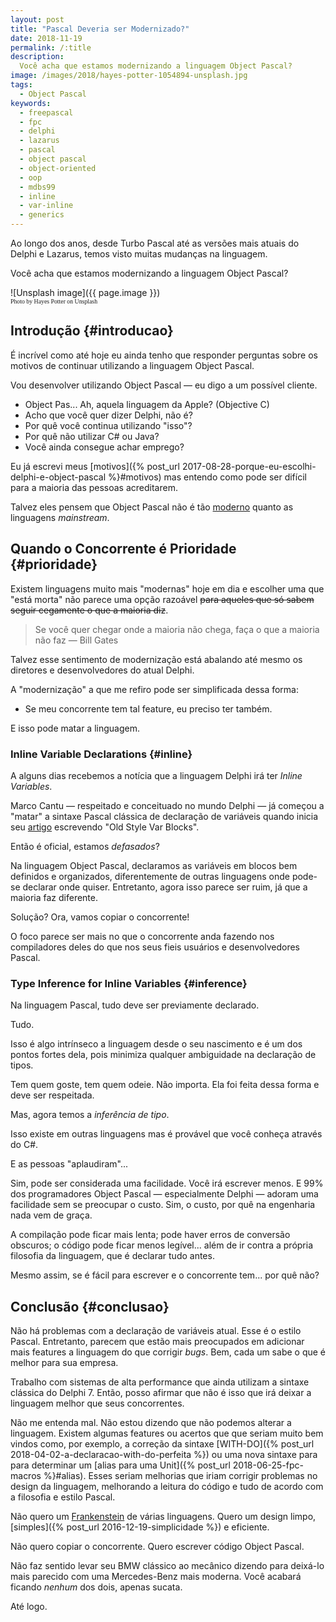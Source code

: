 ```yaml
---
layout: post
title: "Pascal Deveria ser Modernizado?"
date: 2018-11-19
permalink: /:title
description:
  Você acha que estamos modernizando a linguagem Object Pascal?
image: /images/2018/hayes-potter-1054894-unsplash.jpg
tags:
  - Object Pascal
keywords:
  - freepascal
  - fpc
  - delphi
  - lazarus
  - pascal
  - object pascal
  - object-oriented
  - oop
  - mdbs99
  - inline
  - var-inline
  - generics
---
```


Ao longo dos anos, desde Turbo Pascal até as versões mais atuais do Delphi e Lazarus, temos visto muitas mudanças na linguagem.

Você acha que estamos modernizando a linguagem Object Pascal?

<!--more-->

![Unsplash image]({{ page.image }})
<br><span style="font-family: 'Bebas Neue'; font-size: 0.7em;">Photo by Hayes Potter on Unsplash</span>

## Introdução {#introducao}

É incrível como até hoje eu ainda tenho que responder perguntas sobre os motivos de continuar utilizando a linguagem Object Pascal.

Vou desenvolver utilizando Object Pascal — eu digo a um possível cliente.

- Object Pas... Ah, aquela linguagem da Apple? (Objective C)
- Acho que você quer dizer Delphi, não é?
- Por quê você continua utilizando "isso"?
- Por quê não utilizar C# ou Java?
- Você ainda consegue achar emprego?

Eu já escrevi meus [motivos]({% post_url 2017-08-28-porque-eu-escolhi-delphi-e-object-pascal %}#motivos) mas entendo como pode ser difícil para a maioria das pessoas acreditarem.

Talvez eles pensem que Object Pascal não é tão [moderno](https://castle-engine.io/modern_pascal_introduction.html) quanto as linguagens *mainstream*.

## Quando o Concorrente é Prioridade {#prioridade}

Existem linguagens muito mais "modernas" hoje em dia e escolher uma que "está morta" não parece uma opção razoável <del>para aqueles que só sabem seguir cegamente o que a maioria diz</del>.

> Se você quer chegar onde a maioria não chega, faça o que a maioria não faz — Bill Gates

Talvez esse sentimento de modernização está abalando até mesmo os diretores e desenvolvedores do atual Delphi.

A "modernização" a que me refiro pode ser simplificada dessa forma:

- Se meu concorrente tem tal feature, eu preciso ter também.

E isso pode matar a linguagem.

### Inline Variable Declarations {#inline}

A alguns dias recebemos a notícia que a linguagem Delphi irá ter *Inline Variables*.

Marco Cantu — respeitado e conceituado no mundo Delphi — já começou a "matar" a sintaxe Pascal clássica de declaração de variáveis quando inicia seu [artigo](http://blog.marcocantu.com/blog/2018-october-inline-variables-delphi.html) escrevendo "Old Style Var Blocks".

Então é oficial, estamos *defasados*?

Na linguagem Object Pascal, declaramos as variáveis em blocos bem definidos e organizados, diferentemente de outras linguagens onde pode-se declarar onde quiser. Entretanto, agora isso parece ser ruim, já que a maioria faz diferente.

Solução? Ora, vamos copiar o concorrente!

O foco parece ser mais no que o concorrente anda fazendo nos compiladores deles do que nos seus fieis usuários e desenvolvedores Pascal.

### Type Inference for Inline Variables {#inference}

Na linguagem Pascal, tudo deve ser previamente declarado.

Tudo. 

Isso é algo intrínseco a linguagem desde o seu nascimento e é um dos pontos fortes dela, pois minimiza qualquer ambiguidade na declaração de tipos.

Tem quem goste, tem quem odeie. Não importa. Ela foi feita dessa forma e deve ser respeitada.

Mas, agora temos a *inferência de tipo*.

Isso existe em outras linguagens mas é provável que você conheça através do C#.

E as pessoas "aplaudiram"...

Sim, pode ser considerada uma facilidade. Você irá escrever menos. E 99% dos programadores Object Pascal — especialmente Delphi — adoram uma facilidade sem se preocupar o custo. Sim, o custo, por quê na engenharia nada vem de graça. 

A compilação pode ficar mais lenta; pode haver erros de conversão obscuros; o código pode ficar menos legível... além de ir contra a própria filosofia da linguagem, que é declarar tudo antes.

Mesmo assim, se é fácil para escrever e o concorrente tem... por quê não?

## Conclusão {#conclusao}

Não há problemas com a declaração de variáveis atual. Esse é o estilo Pascal. Entretanto, parecem que estão mais preocupados em adicionar mais features a linguagem do que corrigir *bugs*. Bem, cada um sabe o que é melhor para sua empresa.

Trabalho com sistemas de alta performance que ainda utilizam a sintaxe clássica do Delphi 7. Então, posso afirmar que não é isso que irá deixar a linguagem melhor que seus concorrentes.

Não me entenda mal. Não estou dizendo que não podemos alterar a linguagem. Existem algumas features ou acertos que que seriam muito bem vindos como, por exemplo, a correção da sintaxe [WITH-DO]({% post_url 2018-04-02-a-declaracao-with-do-perfeita %}) ou uma nova sintaxe para para determinar um [alias para uma Unit]({% post_url 2018-06-25-fpc-macros %}#alias). Esses seriam melhorias que iriam corrigir problemas no design da linguagem, melhorando a leitura do código e tudo de acordo com a filosofia e estilo Pascal.

Não quero um [Frankenstein](https://en.wikipedia.org/wiki/Frankenstein) de várias linguagens. Quero um design limpo, [simples]({% post_url 2016-12-19-simplicidade %}) e eficiente.

Não quero copiar o concorrente. Quero escrever código Object Pascal.

Não faz sentido levar seu BMW clássico ao mecânico dizendo para deixá-lo mais parecido com uma Mercedes-Benz mais moderna. Você acabará ficando *nenhum* dos dois, apenas sucata.

Até logo.